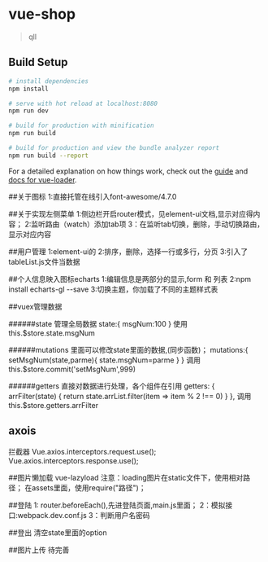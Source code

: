 # vue-shop

> qll

## Build Setup

``` bash
# install dependencies
npm install

# serve with hot reload at localhost:8080
npm run dev

# build for production with minification
npm run build

# build for production and view the bundle analyzer report
npm run build --report
```

For a detailed explanation on how things work, check out the [guide](http://vuejs-templates.github.io/webpack/) and [docs for vue-loader](http://vuejs.github.io/vue-loader).

##关于图标
1:直接托管在线引入font-awesome/4.7.0

##关于实现左侧菜单
1:侧边栏开启router模式，见element-ui文档,显示对应得内容；
2:监听路由（watch）添加tab项
3：在监听tab切换，删除，手动切换路由，显示对应内容

##用户管理
1:element-ui的
2:排序，删除，选择一行或多行，分页
3:引入了tableList.js文件当数据

##个人信息映入图标echarts
1:编辑信息是两部分的显示,form 和 列表
2:npm install echarts-gl --save
3:切换主题，你加载了不同的主题样式表

##vuex管理数据

######state 管理全局数据
state:{
    msgNum:100
}
使用 this.$store.state.msgNum

######mutations 里面可以修改state里面的数据,(同步函数)；
mutations:{
    setMsgNum(state,parme){
        state.msgNum=parme
    }
}
调用 this.$store.commit('setMsgNum',999)

######getters 直接对数据进行处理，各个组件在引用
getters: {
    arrFilter(state) {
        return state.arrList.filter(item => item % 2 !== 0)
    }
},
调用this.$store.getters.arrFilter

## axois
拦截器
Vue.axios.interceptors.request.use();
Vue.axios.interceptors.response.use();

##图片懒加载
vue-lazyload
注意：loading图片在static文件下，使用相对路径；
在assets里面，使用require("路径")；

##登陆
1: router.beforeEach(),先进登陆页面,main.js里面；
2：模拟接口:webpack.dev.conf.js
3：判断用户名密码

##登出
清空state里面的option

##图片上传
待完善
